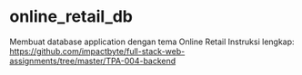 # online_retail_db
Membuat database application dengan tema Online Retail  Instruksi lengkap: https://github.com/impactbyte/full-stack-web-assignments/tree/master/TPA-004-backend 
